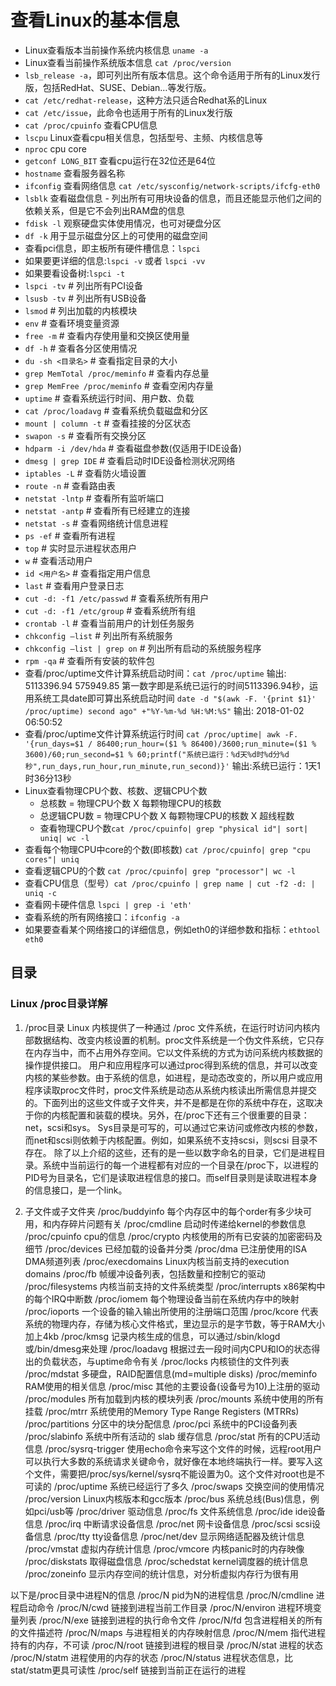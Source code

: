 # 查看Linux的基本信息

- Linux查看版本当前操作系统内核信息 `uname -a`
- Linux查看当前操作系统版本信息 `cat /proc/version`
- `lsb_release -a`，即可列出所有版本信息。这个命令适用于所有的Linux发行版，包括RedHat、SUSE、Debian…等发行版。
- `cat /etc/redhat-release`，这种方法只适合Redhat系的Linux
- `cat /etc/issue`，此命令也适用于所有的Linux发行版
- `cat /proc/cpuinfo` 查看CPU信息
- `lscpu` Linux查看cpu相关信息，包括型号、主频、内核信息等
- `nproc` cpu core
- `getconf LONG_BIT` 查看cpu运行在32位还是64位
- `hostname` 查看服务器名称
- `ifconfig` 查看网络信息 `cat /etc/sysconfig/network-scripts/ifcfg-eth0`
- `lsblk` 查看磁盘信息 - 列出所有可用块设备的信息，而且还能显示他们之间的依赖关系，但是它不会列出RAM盘的信息
- `fdisk -l` 观察硬盘实体使用情况，也可对硬盘分区
- `df -k` 用于显示磁盘分区上的可使用的磁盘空间
- 查看pci信息，即主板所有硬件槽信息：`lspci`
- 如果要更详细的信息:`lspci -v` 或者 `lspci -vv`
- 如果要看设备树:`lspci -t`
- `lspci -tv` # 列出所有PCI设备
- `lsusb -tv` # 列出所有USB设备
- `lsmod` # 列出加载的内核模块
- `env` # 查看环境变量资源
- `free -m` # 查看内存使用量和交换区使用量
- `df -h` # 查看各分区使用情况
- `du -sh <目录名>` # 查看指定目录的大小
- `grep MemTotal /proc/meminfo` # 查看内存总量
- `grep MemFree /proc/meminfo` # 查看空闲内存量
- `uptime` # 查看系统运行时间、用户数、负载
- `cat /proc/loadavg` # 查看系统负载磁盘和分区
- `mount | column -t` # 查看挂接的分区状态
- `swapon -s` # 查看所有交换分区
- `hdparm -i /dev/hda` # 查看磁盘参数(仅适用于IDE设备)
- `dmesg | grep IDE` # 查看启动时IDE设备检测状况网络
- `iptables -L` # 查看防火墙设置
- `route -n` # 查看路由表
- `netstat -lntp` # 查看所有监听端口
- `netstat -antp` # 查看所有已经建立的连接
- `netstat -s` # 查看网络统计信息进程
- `ps -ef` # 查看所有进程
- `top` # 实时显示进程状态用户
- `w` # 查看活动用户
- `id <用户名>` # 查看指定用户信息
- `last` # 查看用户登录日志
- `cut -d: -f1 /etc/passwd` # 查看系统所有用户
- `cut -d: -f1 /etc/group` # 查看系统所有组
- `crontab -l` # 查看当前用户的计划任务服务
- `chkconfig –list` # 列出所有系统服务
- `chkconfig –list | grep on` # 列出所有启动的系统服务程序
- `rpm -qa` # 查看所有安装的软件包
- 查看/proc/uptime文件计算系统启动时间：`cat /proc/uptime`
  输出: 5113396.94 575949.85
  第一数字即是系统已运行的时间5113396.94秒，运用系统工具date即可算出系统启动时间
  `date -d "$(awk -F. '{print $1}' /proc/uptime) second ago" +"%Y-%m-%d %H:%M:%S"`
  输出: 2018-01-02 06:50:52
- 查看/proc/uptime文件计算系统运行时间
  `cat /proc/uptime| awk -F. '{run_days=$1 / 86400;run_hour=($1 % 86400)/3600;run_minute=($1 % 3600)/60;run_second=$1 % 60;printf("系统已运行：%d天%d时%d分%d秒",run_days,run_hour,run_minute,run_second)}'`
  输出:系统已运行：1天1时36分13秒
- Linux查看物理CPU个数、核数、逻辑CPU个数
  - 总核数 = 物理CPU个数 X 每颗物理CPU的核数
  - 总逻辑CPU数 = 物理CPU个数 X 每颗物理CPU的核数 X 超线程数
  - 查看物理CPU个数`cat /proc/cpuinfo| grep "physical id"| sort| uniq| wc -l`
- 查看每个物理CPU中core的个数(即核数) `cat /proc/cpuinfo| grep "cpu cores"| uniq`
- 查看逻辑CPU的个数 `cat /proc/cpuinfo| grep "processor"| wc -l`
- 查看CPU信息（型号）`cat /proc/cpuinfo | grep name | cut -f2 -d: | uniq -c`
- 查看网卡硬件信息 `lspci | grep -i 'eth'`
- 查看系统的所有网络接口：`ifconfig -a`
- 如果要查看某个网络接口的详细信息，例如eth0的详细参数和指标：`ethtool eth0`

## 目录

### Linux /proc目录详解

1. /proc目录
Linux 内核提供了一种通过 /proc 文件系统，在运行时访问内核内部数据结构、改变内核设置的机制。proc文件系统是一个伪文件系统，它只存在内存当中，而不占用外存空间。它以文件系统的方式为访问系统内核数据的操作提供接口。
用户和应用程序可以通过proc得到系统的信息，并可以改变内核的某些参数。由于系统的信息，如进程，是动态改变的，所以用户或应用程序读取proc文件时，proc文件系统是动态从系统内核读出所需信息并提交的。下面列出的这些文件或子文件夹，并不是都是在你的系统中存在，这取决于你的内核配置和装载的模块。另外，在/proc下还有三个很重要的目录：net，scsi和sys。 Sys目录是可写的，可以通过它来访问或修改内核的参数，而net和scsi则依赖于内核配置。例如，如果系统不支持scsi，则scsi 目录不存在。
除了以上介绍的这些，还有的是一些以数字命名的目录，它们是进程目录。系统中当前运行的每一个进程都有对应的一个目录在/proc下，以进程的 PID号为目录名，它们是读取进程信息的接口。而self目录则是读取进程本身的信息接口，是一个link。

2. 子文件或子文件夹
/proc/buddyinfo 每个内存区中的每个order有多少块可用，和内存碎片问题有关
/proc/cmdline 启动时传递给kernel的参数信息
/proc/cpuinfo cpu的信息
/proc/crypto 内核使用的所有已安装的加密密码及细节
/proc/devices 已经加载的设备并分类
/proc/dma 已注册使用的ISA DMA频道列表
/proc/execdomains Linux内核当前支持的execution domains
/proc/fb 帧缓冲设备列表，包括数量和控制它的驱动
/proc/filesystems 内核当前支持的文件系统类型
/proc/interrupts x86架构中的每个IRQ中断数
/proc/iomem 每个物理设备当前在系统内存中的映射
/proc/ioports 一个设备的输入输出所使用的注册端口范围
/proc/kcore 代表系统的物理内存，存储为核心文件格式，里边显示的是字节数，等于RAM大小加上4kb
/proc/kmsg 记录内核生成的信息，可以通过/sbin/klogd或/bin/dmesg来处理
/proc/loadavg 根据过去一段时间内CPU和IO的状态得出的负载状态，与uptime命令有关
/proc/locks 内核锁住的文件列表
/proc/mdstat 多硬盘，RAID配置信息(md=multiple disks)
/proc/meminfo RAM使用的相关信息
/proc/misc 其他的主要设备(设备号为10)上注册的驱动
/proc/modules 所有加载到内核的模块列表
/proc/mounts 系统中使用的所有挂载
/proc/mtrr 系统使用的Memory Type Range Registers (MTRRs)
/proc/partitions 分区中的块分配信息
/proc/pci 系统中的PCI设备列表
/proc/slabinfo 系统中所有活动的 slab 缓存信息
/proc/stat 所有的CPU活动信息
/proc/sysrq-trigger 使用echo命令来写这个文件的时候，远程root用户可以执行大多数的系统请求关键命令，就好像在本地终端执行一样。要写入这个文件，需要把/proc/sys/kernel/sysrq不能设置为0。这个文件对root也是不可读的
/proc/uptime 系统已经运行了多久
/proc/swaps 交换空间的使用情况
/proc/version Linux内核版本和gcc版本
/proc/bus 系统总线(Bus)信息，例如pci/usb等
/proc/driver 驱动信息
/proc/fs 文件系统信息
/proc/ide ide设备信息
/proc/irq 中断请求设备信息
/proc/net 网卡设备信息
/proc/scsi scsi设备信息
/proc/tty tty设备信息
/proc/net/dev 显示网络适配器及统计信息
/proc/vmstat 虚拟内存统计信息
/proc/vmcore 内核panic时的内存映像
/proc/diskstats 取得磁盘信息
/proc/schedstat kernel调度器的统计信息
/proc/zoneinfo 显示内存空间的统计信息，对分析虚拟内存行为很有用

以下是/proc目录中进程N的信息
/proc/N pid为N的进程信息
/proc/N/cmdline 进程启动命令
/proc/N/cwd 链接到进程当前工作目录
/proc/N/environ 进程环境变量列表
/proc/N/exe 链接到进程的执行命令文件
/proc/N/fd 包含进程相关的所有的文件描述符
/proc/N/maps 与进程相关的内存映射信息
/proc/N/mem 指代进程持有的内存，不可读
/proc/N/root 链接到进程的根目录
/proc/N/stat 进程的状态
/proc/N/statm 进程使用的内存的状态
/proc/N/status 进程状态信息，比stat/statm更具可读性
/proc/self 链接到当前正在运行的进程
